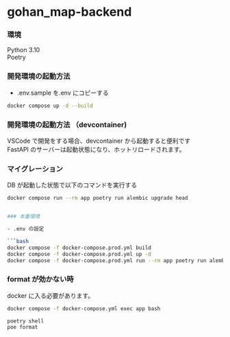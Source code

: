 # gohan_map-backend

### 環境

Python 3.10  
Poetry

### 開発環境の起動方法

- .env.sample を.env にコピーする

```bash
docker compose up -d --build
```

### 開発環境の起動方法 （devcontainer)

VSCode で開発をする場合、devcontainer から起動すると便利です  
FastAPI のサーバーは起動状態になり、ホットリロードされます。

### マイグレーション

DB が起動した状態で以下のコマンドを実行する

```bash
docker compose run --rm app poetry run alembic upgrade head


### 本番環境

- .env の設定

```bash
docker compose -f docker-compose.prod.yml build
docker compose -f docker-compose.prod.yml up -d
docker compose -f docker-compose.prod.yml run --rm app poetry run alembic upgrade head
```

### format が効かない時

docker に入る必要があります。

```bash
docker compose -f docker-compose.yml exec app bash
```

```bash
poetry shell
poe format
```
